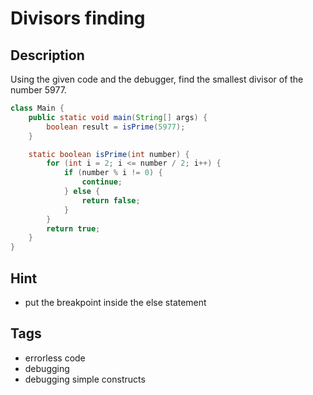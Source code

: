 # Divisors finding

## Description
Using the given code and the debugger, find the smallest divisor of the number 5977.


```java
class Main {
    public static void main(String[] args) {
        boolean result = isPrime(5977);
    }

    static boolean isPrime(int number) {
        for (int i = 2; i <= number / 2; i++) {
            if (number % i != 0) {
                continue;
            } else {
                return false;
            }
        }
        return true;
    }
}
```
## Hint
- put the breakpoint inside the else statement

## Tags
- errorless code
- debugging
- debugging simple constructs
